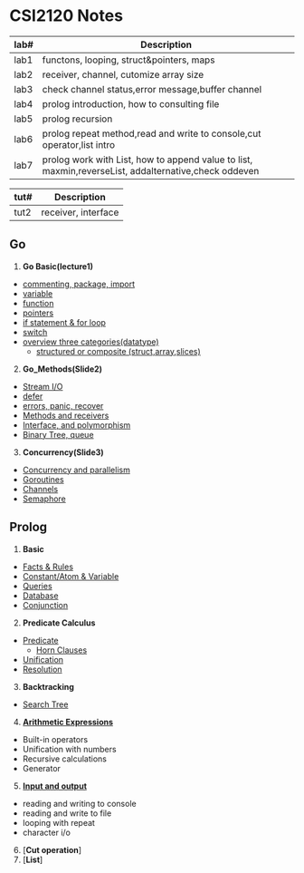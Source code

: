 # CSI2120 Notes
| lab#        | Description |
| ----------- | ------------------------------------------ |
| lab1        |  functons, looping, struct&pointers, maps  |
| lab2        | receiver, channel, cutomize array size     |
| lab3        | check channel status,error message,buffer channel|
| lab4        | prolog introduction, how to consulting file|
| lab5        | prolog recursion|
| lab6        | prolog repeat method,read and write to console,cut operator,list intro|
| lab7        | prolog work with List, how to append value to list, maxmin,reverseList, addalternative,check oddeven|

| tut#        | Description |
| ----------- | ------------------------------------------ |
| tut2        |  receiver, interface                       |

## Go
1. **Go Basic(lecture1)**
  - [commenting, package, import](https://github.com/ZijunYe/CSI2120/blob/main/Notes/Go_Basic.md#commenting-import-package)
  - [variable](https://github.com/ZijunYe/CSI2120/blob/main/Notes/Go_Basic.md#variable)
  - [function](https://github.com/ZijunYe/CSI2120/blob/main/Notes/Go_Basic.md#functions)
  - [pointers](https://github.com/ZijunYe/CSI2120/blob/main/Notes/Go_Basic.md#pointers)
  - [if statement & for loop](https://github.com/ZijunYe/CSI2120/blob/main/Notes/Go_Basic.md#if-statement-for-loop)
  - [switch](https://github.com/ZijunYe/CSI2120/blob/main/Notes/Go_Basic.md#switch)
  - [overview three categories(datatype)](https://github.com/ZijunYe/CSI2120/blob/main/Notes/Go_Basic.md#datatype)
      - [structured or composite (struct,array,slices)](https://github.com/ZijunYe/CSI2120/blob/main/Notes/Composite_datatype.md)

2. **Go_Methods(Slide2)**
  - [Stream I/O](https://github.com/ZijunYe/CSI2120/blob/main/Notes/Go_Methods.md#stream-io)
  - [defer](https://github.com/ZijunYe/CSI2120/blob/main/Notes/Go_Methods.md#final-evaluation-with-defer)
  - [errors, panic, recover](https://github.com/ZijunYe/CSI2120/blob/main/Notes/Go_Methods.md#errors-and-panic)
  - [ Methods and receivers ](https://github.com/ZijunYe/CSI2120/blob/main/Notes/Go_Methods.md#method-and-receiver)
  - [Interface, and polymorphism](https://github.com/ZijunYe/CSI2120/blob/main/Notes/Go_Methods.md#interface-and-polymorphism)
  - [Binary Tree, queue](https://github.com/ZijunYe/CSI2120/blob/main/Notes/Go_Methods.md#binary-tree-and-generic-queue)


3. **Concurrency(Slide3)**
  - [Concurrency and parallelism](https://github.com/ZijunYe/CSI2120-ProgramParadigms/blob/main/Notes/Concurrency.md#concurrency-and-parallelism)
  - [Goroutines](https://github.com/ZijunYe/CSI2120-ProgramParadigms/blob/main/Notes/Concurrency.md#goroutines)
  - [Channels](https://github.com/ZijunYe/CSI2120-ProgramParadigms/blob/main/Notes/Concurrency.md#channels) 
  - [Semaphore](https://github.com/ZijunYe/CSI2120-ProgramParadigms/blob/main/Notes/Concurrency.md#semaphore) 



## Prolog 
1. **Basic**
- [Facts & Rules](https://github.com/ZijunYe/CSI2120-ProgramParadigms/blob/main/PrologNotes/IntroductionToProlog.md#facts) 
- [Constant/Atom  & Variable ](https://github.com/ZijunYe/CSI2120-ProgramParadigms/blob/main/PrologNotes/IntroductionToProlog.md#constants-or-atoms)
- [Queries](https://github.com/ZijunYe/CSI2120-ProgramParadigms/blob/main/PrologNotes/IntroductionToProlog.md#variable)
- [Database](https://github.com/ZijunYe/CSI2120-ProgramParadigms/blob/main/PrologNotes/IntroductionToProlog.md#database)
- [Conjunction](https://github.com/ZijunYe/CSI2120-ProgramParadigms/blob/main/PrologNotes/IntroductionToProlog.md#queries-or-questions)

2. **Predicate Calculus**
- [Predicate](https://github.com/ZijunYe/CSI2120-ProgramParadigms/blob/main/PrologNotes/Prolog2.md#predicated-in-prolog)
  - [Horn Clauses](https://github.com/ZijunYe/CSI2120-ProgramParadigms/blob/main/PrologNotes/Prolog2.md#horn-clauses)
- [Unification](https://github.com/ZijunYe/CSI2120-ProgramParadigms/blob/main/PrologNotes/Prolog2.md#unification)
- [Resolution](https://github.com/ZijunYe/CSI2120-ProgramParadigms/blob/main/PrologNotes/Prolog2.md#resolution)

3. **Backtracking** 
- [Search Tree](https://github.com/ZijunYe/CSI2120-ProgramParadigms/blob/main/PrologNotes/SearchTree_BackTracking.md)

4. [**Arithmetic Expressions**](https://github.com/ZijunYe/CSI2120-ProgramParadigms/blob/main/PrologNotes/Prolog_arithmetic.md) 
- Built-in operators 
- Unification with numbers 
- Recursive calculations
- Generator 

5. [**Input and output** ](https://github.com/ZijunYe/CSI2120-ProgramParadigms/blob/main/PrologNotes/InputOutput.md#prolog-input--output)
- reading and writing to console
- reading and write to file 
- looping with repeat 
- character i/o 

6. [**Cut operation**] 
7. [**List**] 





